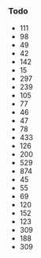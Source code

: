 ### Todo

- 111
- 98
- 49
- 42
- 142
- 15
- 297
- 239
- 105
- 77
- 46
- 47
- 78
- 433
- 126
- 200
- 529
- 874
- 45
- 55
- 69
- 120
- 152
- 123
- 309
- 188
- 309